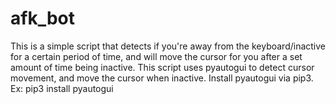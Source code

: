 # afk_bot

This is a simple script that detects if you're away from the keyboard/inactive for a certain period of time, and will move the cursor for you after a set amount of time being inactive.
This script uses pyautogui to detect cursor movement, and move the cursor when inactive. 
Install pyautogui via pip3. Ex: pip3 install pyautogui
